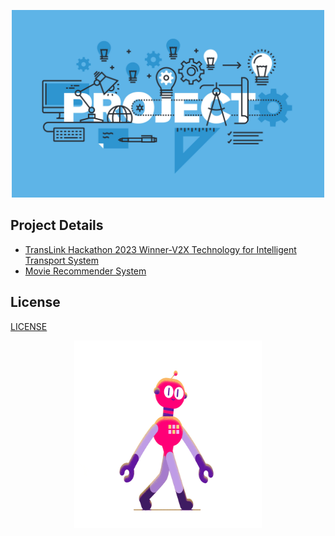 <p align="center">
  <img width="500" height="300" src="/img/project.jpeg">
</p>

## Project Details

- [TransLink Hackathon 2023 Winner-V2X Technology for Intelligent Transport System](TransLink/TransLink_Intelligent_Transport_System/Team10_ThinkTECH2023_Final.pdf)
- [Movie Recommender System](MovieRecommender)

## License

[LICENSE](LICENSE)

<p align="center">
  <img width="300" height="300" src="/img/ai.gif">
</p>
